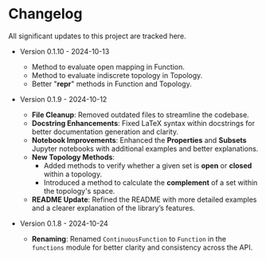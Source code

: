 
# Changelog

All significant updates to this project are tracked here.

- Version 0.1.10 - 2024-10-13
  - Method to evaluate open mapping in Function.
  - Method to evaluate indiscrete topology in Topology.
  - Better "__repr__" methods in Function and Topology.

- Version 0.1.9 - 2024-10-12
  - **File Cleanup**: Removed outdated files to streamline the codebase.
  - **Docstring Enhancements**: Fixed LaTeX syntax within docstrings for better documentation generation and clarity.
  - **Notebook Improvements**: Enhanced the **Properties** and **Subsets** Jupyter notebooks with additional examples and better explanations.
  - **New Topology Methods**:
    - Added methods to verify whether a given set is **open** or **closed** within a topology.
    - Introduced a method to calculate the **complement** of a set within the topology's space.
  - **README Update**: Refined the README with more detailed examples and a clearer explanation of the library’s features.

- Version 0.1.8 - 2024-10-24
  - **Renaming**: Renamed `ContinuousFunction` to `Function` in the `functions` module for better clarity and consistency across the API.